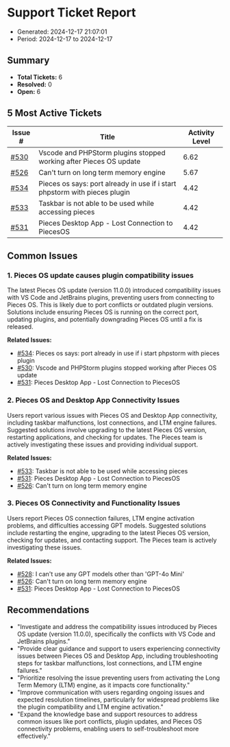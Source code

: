 # Support Ticket Report
- Generated: 2024-12-17 21:07:01
- Period: 2024-12-17 to 2024-12-17

## Summary
- **Total Tickets:** 6
- **Resolved:** 0
- **Open:** 6

## 5 Most Active Tickets
| Issue # | Title | Activity Level |
|---------|-------|----------------|
| [#530](https://github.com/pieces-app/support/issues/530) | Vscode and PHPStorm plugins stopped working after Pieces OS update | 6.62 |
| [#526](https://github.com/pieces-app/support/issues/526) | Can't turn on long term memory engine | 5.67 |
| [#534](https://github.com/pieces-app/support/issues/534) | Pieces os says: port already in use if i start phpstorm with pieces plugin | 4.42 |
| [#533](https://github.com/pieces-app/support/issues/533) | Taskbar is not able to be  used while accessing pieces | 4.42 |
| [#531](https://github.com/pieces-app/support/issues/531) | Pieces Desktop App - Lost Connection to PiecesOS | 4.42 |

## Common Issues
### 1. Pieces OS update causes plugin compatibility issues
The latest Pieces OS update (version 11.0.0) introduced compatibility issues with VS Code and JetBrains plugins, preventing users from connecting to Pieces OS.  This is likely due to port conflicts or outdated plugin versions.  Solutions include ensuring Pieces OS is running on the correct port, updating plugins, and potentially downgrading Pieces OS until a fix is released.

**Related Issues:**
- [#534](https://github.com/pieces-app/support/issues/534): Pieces os says: port already in use if i start phpstorm with pieces plugin
- [#530](https://github.com/pieces-app/support/issues/530): Vscode and PHPStorm plugins stopped working after Pieces OS update
- [#531](https://github.com/pieces-app/support/issues/531): Pieces Desktop App - Lost Connection to PiecesOS

### 2. Pieces OS and Desktop App Connectivity Issues
Users report various issues with Pieces OS and Desktop App connectivity, including taskbar malfunctions, lost connections, and LTM engine failures.  Suggested solutions involve upgrading to the latest Pieces OS version, restarting applications, and checking for updates.  The Pieces team is actively investigating these issues and providing individual support.

**Related Issues:**
- [#533](https://github.com/pieces-app/support/issues/533): Taskbar is not able to be  used while accessing pieces
- [#531](https://github.com/pieces-app/support/issues/531): Pieces Desktop App - Lost Connection to PiecesOS
- [#526](https://github.com/pieces-app/support/issues/526): Can't turn on long term memory engine

### 3. Pieces OS Connectivity and Functionality Issues
Users report Pieces OS connection failures, LTM engine activation problems, and difficulties accessing GPT models.  Suggested solutions include restarting the engine, upgrading to the latest Pieces OS version, checking for updates, and contacting support. The Pieces team is actively investigating these issues.

**Related Issues:**
- [#528](https://github.com/pieces-app/support/issues/528): I can't use any GPT models other than 'GPT-4o Mini'
- [#526](https://github.com/pieces-app/support/issues/526): Can't turn on long term memory engine
- [#531](https://github.com/pieces-app/support/issues/531): Pieces Desktop App - Lost Connection to PiecesOS


## Recommendations
- "Investigate and address the compatibility issues introduced by Pieces OS update (version 11.0.0), specifically the conflicts with VS Code and JetBrains plugins."
- "Provide clear guidance and support to users experiencing connectivity issues between Pieces OS and Desktop App, including troubleshooting steps for taskbar malfunctions, lost connections, and LTM engine failures."
- "Prioritize resolving the issue preventing users from activating the Long Term Memory (LTM) engine, as it impacts core functionality."
- "Improve communication with users regarding ongoing issues and expected resolution timelines, particularly for widespread problems like the plugin compatibility and LTM engine activation."
- "Expand the knowledge base and support resources to address common issues like port conflicts, plugin updates, and Pieces OS connectivity problems, enabling users to self-troubleshoot more effectively."
